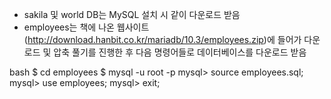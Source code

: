 - sakila 및 world DB는 MySQL 설치 시 같이 다운로드 받음
- employees는 책에 나온 웹사이트(http://download.hanbit.co.kr/mariadb/10.3/employees.zip)에 들어가 
다운로드 및 압축 풀기를 진행한 후 다음 명령어들로 데이터베이스를 다운로드 받음

bash
$ cd employees
$ mysql -u root -p
mysql> source employees.sql;
mysql> use employees;
mysql> exit;